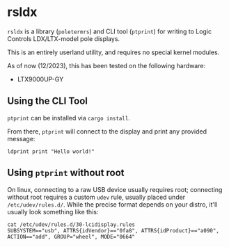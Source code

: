 # rsldx

`rsldx` is a library (`poletermrs`) and CLI tool (`ptprint`) for writing to Logic Controls LDX/LTX-model pole displays.

This is an entirely userland utility, and requires no special kernel modules.

As of now (12/2023), this has been tested on the following hardware:
- LTX9000UP-GY


## Using the CLI Tool

`ptprint` can be installed via `cargo install`.

From there, `ptprint` will connect to the display and print any provided message:

```
ldprint print "Hello world!"
```

## Using `ptprint` without root

On linux, connecting to a raw USB device usually requires root; connecting without root requires a custom `udev` rule,
usually placed under `/etc/udev/rules.d/`. While the precise format depends on your distro, it'll usually look something like this:

```
cat /etc/udev/rules.d/30-lcidisplay.rules
SUBSYSTEM=="usb", ATTRS{idVendor}=="0fa8", ATTRS{idProduct}=="a090", ACTION=="add", GROUP="wheel", MODE="0664"
```